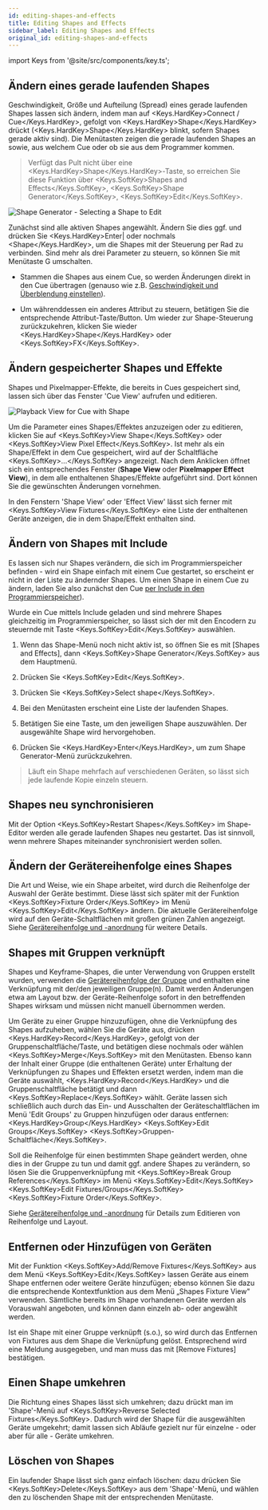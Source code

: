 ```yaml
---
id: editing-shapes-and-effects
title: Editing Shapes and Effects
sidebar_label: Editing Shapes and Effects
original_id: editing-shapes-and-effects
---
```


import Keys from '@site/src/components/key.ts';

Ändern eines gerade laufenden Shapes
------------------------------------

Geschwindigkeit, Größe und Aufteilung (Spread) eines gerade laufenden
Shapes lassen sich ändern, indem man auf <Keys.HardKey>Connect / Cue</Keys.HardKey>, gefolgt von
<Keys.HardKey>Shape</Keys.HardKey> drückt (<Keys.HardKey>Shape</Keys.HardKey> blinkt, sofern Shapes gerade aktiv sind).
Die Menütasten zeigen die gerade laufenden Shapes an sowie, aus welchem
Cue oder ob sie aus dem Programmer kommen.

>   Verfügt das Pult nicht über eine <Keys.HardKey>Shape</Keys.HardKey>-Taste, so erreichen Sie
    diese Funktion über <Keys.SoftKey>Shapes and Effects</Keys.SoftKey>, <Keys.SoftKey>Shape Generator</Keys.SoftKey>, 
    <Keys.SoftKey>Edit</Keys.SoftKey>.

![Shape Generator - Selecting a Shape to Edit](/docs/images/Shape-Generator-Selecting-a-Shape-to-Edit.png)

Zunächst sind alle aktiven Shapes angewählt. Ändern Sie dies ggf. und
drücken Sie <Keys.HardKey>Enter\| oder nochmals \<Shape</Keys.HardKey>, um die Shapes mit der
Steuerung per Rad zu verbinden. Sind mehr als drei Parameter zu steuern,
so können Sie mit Menütaste G umschalten.

-   Stammen die Shapes aus einem Cue, so werden Änderungen direkt in den
    Cue übertragen (genauso wie z.B. [Geschwindigkeit und Überblendung einstellen](../chases/chase-playback.md#geschwindigkeit-und-überblendung-einstellen)).

-   Um währenddessen ein anderes Attribut zu steuern, betätigen Sie die
    entsprechende Attribut-Taste/Button. Um wieder zur Shape-Steuerung
    zurückzukehren, klicken Sie wieder <Keys.HardKey>Shape</Keys.HardKey> oder <Keys.SoftKey>FX</Keys.SoftKey>.

Ändern gespeicherter Shapes und Effekte
---------------------------------------

Shapes und Pixelmapper-Effekte, die bereits in Cues gespeichert sind,
lassen sich über das Fenster 'Cue View' aufrufen und editieren.

![Playback View for Cue with Shape](/docs/images/Playback-View-for-Cue-with-Shape.png)

Um die Parameter eines Shapes/Effektes anzuzeigen oder zu editieren,
klicken Sie auf <Keys.SoftKey>View Shape</Keys.SoftKey> oder <Keys.SoftKey>View Pixel Effect</Keys.SoftKey>. Ist mehr als
ein Shape/Effekt in dem Cue gespeichert, wird auf der Schaltfläche
<Keys.SoftKey>\...</Keys.SoftKey> angezeigt. Nach dem Anklicken öffnet sich ein entsprechendes
Fenster (**Shape View** oder **Pixelmapper Effect View**), in dem alle
enthaltenen Shapes/Effekte aufgeführt sind. Dort können Sie die
gewünschten Änderungen vornehmen.

In den Fenstern 'Shape View' oder 'Effect View' lässt sich ferner mit
<Keys.SoftKey>View Fixtures</Keys.SoftKey> eine Liste der enthaltenen Geräte anzeigen, die in dem
Shape/Effekt enthalten sind.

Ändern von Shapes mit Include
-----------------------------

Es lassen sich nur Shapes verändern, die sich im Programmierspeicher
befinden - wird ein Shape einfach mit einem Cue gestartet, so erscheint
er nicht in der Liste zu ändernder Shapes. Um einen Shape in einem Cue zu
ändern, laden Sie also zunächst den Cue [per Include in den
Programmierspeicher](../cues/editing-cues.md#cues-wiederverwenden---die-include-funktion)).

Wurde ein Cue mittels Include geladen und sind mehrere Shapes
gleichzeitig im Programmierspeicher, so lässt sich der mit den Encodern zu
steuernde mit Taste <Keys.SoftKey>Edit</Keys.SoftKey> auswählen.

1. Wenn das Shape-Menü noch nicht aktiv ist, so öffnen Sie es mit \[Shapes and
Effects\], dann <Keys.SoftKey>Shape Generator</Keys.SoftKey> aus dem Hauptmenü.

2. Drücken Sie <Keys.SoftKey>Edit</Keys.SoftKey>.

3. Drücken Sie <Keys.SoftKey>Select shape</Keys.SoftKey>.

4. Bei den Menütasten erscheint eine Liste der laufenden Shapes.

5. Betätigen Sie eine Taste, um den jeweiligen Shape auszuwählen. Der
ausgewählte Shape wird hervorgehoben.

6. Drücken Sie <Keys.HardKey>Enter</Keys.HardKey>, um zum Shape Generator-Menü zurückzukehren.

>   Läuft ein Shape mehrfach auf verschiedenen Geräten, so lässt sich
    jede laufende Kopie einzeln steuern.

Shapes neu synchronisieren
--------------------------

Mit der Option <Keys.SoftKey>Restart Shapes</Keys.SoftKey> im Shape-Editor werden alle gerade
laufenden Shapes neu gestartet. Das ist sinnvoll, wenn mehrere Shapes
miteinander synchronisiert werden sollen.

Ändern der Gerätereihenfolge eines Shapes
-----------------------------------------

Die Art und Weise, wie ein Shape arbeitet, wird durch die Reihenfolge
der Auswahl der Geräte bestimmt. Diese lässt sich später mit der
Funktion <Keys.SoftKey>Fixture Order</Keys.SoftKey> im Menü <Keys.SoftKey>Edit</Keys.SoftKey> ändern. Die aktuelle
Gerätereihenfolge wird auf den Geräte-Schaltflächen mit großen grünen
Zahlen angezeigt. Siehe
[Gerätereihenfolge und -anordnung](../controlling-fixtures/fixture-groups.md#gerätereihenfolge-und--anordnung-in-den-gruppen)
für weitere Details.

Shapes mit Gruppen verknüpft
----------------------------

Shapes und Keyframe-Shapes, die unter Verwendung von Gruppen erstellt
wurden, verwenden die [Gerätereihenfolge der Gruppe](../controlling-fixtures/fixture-groups.md#gerätereihenfolge-und--anordnung-in-den-gruppen) und enthalten eine
Verknüpfung mit der/den jeweiligen Gruppe(n). Damit werden Änderungen
etwa am Layout bzw. der Geräte-Reihenfolge sofort in den betreffenden
Shapes wirksam und müssen nicht manuell übernommen werden.

Um Geräte zu einer Gruppe hinzuzufügen, ohne die Verknüpfung des Shapes
aufzuheben, wählen Sie die Geräte aus, drücken <Keys.HardKey>Record</Keys.HardKey>, gefolgt von
der Gruppenschaltfläche/Taste, und betätigen diese nochmals oder wählen
<Keys.SoftKey>Merge</Keys.SoftKey> mit den Menütasten. Ebenso kann der Inhalt einer Gruppe (die
enthaltenen Geräte) unter Erhaltung der Verknüpfungen zu Shapes und
Effekten ersetzt werden, indem man die Geräte auswählt, <Keys.HardKey>Record</Keys.HardKey> und
die Gruppenschaltfläche betätigt und dann <Keys.SoftKey>Replace</Keys.SoftKey> wählt. Geräte
lassen sich schließlich auch durch das Ein- und Ausschalten der
Geräteschaltflächen im Menü 'Edit Groups' zu Gruppen hinzufügen oder
daraus entfernen: <Keys.HardKey>Group</Keys.HardKey> <Keys.SoftKey>Edit Groups</Keys.SoftKey> <Keys.SoftKey>Gruppen-Schaltfläche</Keys.SoftKey>.

Soll die Reihenfolge für einen bestimmten Shape geändert werden, ohne
dies in der Gruppe zu tun und damit ggf. andere Shapes zu verändern, so
lösen Sie die Gruppenverknüpfung mit <Keys.SoftKey>Break Group References</Keys.SoftKey> im Menü
<Keys.SoftKey>Edit</Keys.SoftKey> <Keys.SoftKey>Edit Fixtures/Groups</Keys.SoftKey> <Keys.SoftKey>Fixture Order</Keys.SoftKey>.

Siehe [Gerätereihenfolge und -anordnung](../controlling-fixtures/fixture-groups.md#gerätereihenfolge-und--anordnung-in-den-gruppen) für Details zum Editieren von Reihenfolge und Layout.

Entfernen oder Hinzufügen von Geräten
-------------------------------------

Mit der Funktion <Keys.SoftKey>Add/Remove Fixtures</Keys.SoftKey> aus dem Menü <Keys.SoftKey>Edit</Keys.SoftKey> lassen
Geräte aus einem Shape entfernen oder weitere Geräte hinzufügen; ebenso
können Sie dazu die entsprechende Kontextfunktion aus dem Menü „Shapes
Fixture View" verwenden. Sämtliche bereits im Shape vorhandenen Geräte
werden als Vorauswahl angeboten, und können dann einzeln ab- oder
angewählt werden.

Ist ein Shape mit einer Gruppe verknüpft (s.o.), so wird durch das
Entfernen von Fixtures aus dem Shape die Verknüpfung gelöst.
Entsprechend wird eine Meldung ausgegeben, und man muss das mit \[Remove
Fixtures\] bestätigen.

Einen Shape umkehren
--------------------

Die Richtung eines Shapes lässt sich umkehren; dazu drückt man im
'Shape'-Menü auf <Keys.SoftKey>Reverse Selected Fixtures</Keys.SoftKey>. Dadurch wird der Shape
für die ausgewählten Geräte umgekehrt; damit lassen sich Abläufe gezielt
nur für einzelne - oder aber für alle - Geräte umkehren.

Löschen von Shapes
------------------

Ein laufender Shape lässt sich ganz einfach löschen: dazu drücken Sie
<Keys.SoftKey>Delete</Keys.SoftKey> aus dem 'Shape'-Menü, und wählen den zu löschenden Shape mit
der entsprechenden Menütaste.